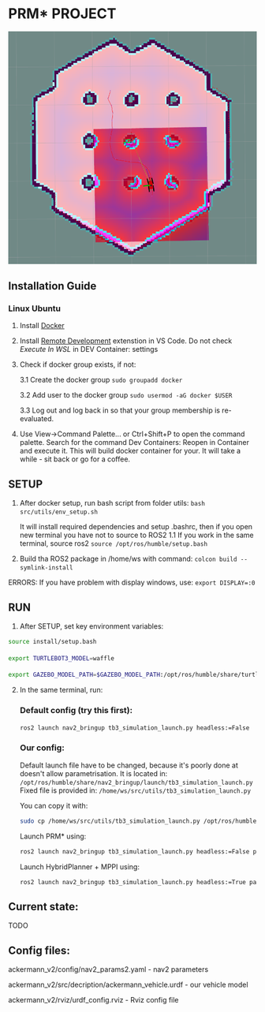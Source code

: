 # PRM* PROJECT

![alt text](img/main_image.png)

## Installation Guide

### Linux Ubuntu

1. Install [Docker](https://docs.docker.com/engine/install/ubuntu/)

2. Install [Remote Development](https://marketplace.visualstudio.com/items?itemName=ms-vscode-remote.vscode-remote-extensionpack) extenstion in VS Code. Do not check *Execute In WSL* in DEV Container: settings

3. Check if docker group exists, if not: 

    3.1 Create the docker group
        `sudo groupadd docker`

    3.2 Add user to the docker group
        `sudo usermod -aG docker $USER`

    3.3 Log out and log back in so that your group membership is re-evaluated.

4. Use View->Command Palette... or Ctrl+Shift+P to open the command palette. Search for the command Dev Containers: Reopen in Container and execute it. This will build docker container for your. It will take a while - sit back or go for a coffee.

## SETUP

1. After docker setup, run bash script from folder utils:
    `bash src/utils/env_setup.sh`
    
    It will install required dependencies and setup .bashrc, then if you open new terminal you have not to source to ROS2
    1.1 If you work in the same terminal, source ros2
        `source /opt/ros/humble/setup.bash`

2. Build tha ROS2 package in /home/ws with command:
    `colcon build --symlink-install`

ERRORS:
    If you have problem with display windows, use:
    `export DISPLAY=:0`

## RUN

1. After SETUP, set key environment variables:

```bash
source install/setup.bash
    
export TURTLEBOT3_MODEL=waffle

export GAZEBO_MODEL_PATH=$GAZEBO_MODEL_PATH:/opt/ros/humble/share/turtlebot3_gazebo/models
```

2. In the same terminal, run:

    ### Default config (try this first):

    ```bash
    ros2 launch nav2_bringup tb3_simulation_launch.py headless:=False
    ```

    ### Our config:

    Default launch file have to be changed, because it's poorly done at doesn't allow parametrisation. It is located in: `/opt/ros/humble/share/nav2_bringup/launch/tb3_simulation_launch.py`
    Fixed file is provided in: `/home/ws/src/utils/tb3_simulation_launch.py`

    You can copy it with:
    ```bash
    sudo cp /home/ws/src/utils/tb3_simulation_launch.py /opt/ros/humble/share/nav2_bringup/launch/tb3_simulation_launch.py
    ```
    
    Launch PRM* using:
    ```bash
    ros2 launch nav2_bringup tb3_simulation_launch.py headless:=False params_file:=/home/ws/src/prm_star/config/nav2_params.yaml robot_sdf:=/home/ws/src/ackermann_v2/src/description/ackermann_vehicle.urdf rviz_config_file:=/home/ws/src/ackermann_v2/rviz/rviz_config.rviz
    ```

    Launch HybridPlanner + MPPI using:
    ```bash
    ros2 launch nav2_bringup tb3_simulation_launch.py headless:=True params_file:=/home/ws/src/prm_star/config/nav2_params2.yaml robot_sdf:=/home/ws/src/ackermann_v2/src/description/ackermann_vehicle.urdf rviz_config_file:=/home/ws/src/ackermann_v2/rviz/rviz_config.rviz
    ```


## Current state:

TODO

## Config files:

ackermann_v2/config/nav2_params2.yaml - nav2 parameters

ackermann_v2/src/decription/ackermann_vehicle.urdf - our vehicle model

ackermann_v2/rviz/urdf_config.rviz - Rviz config file
